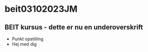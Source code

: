# beit03102023JM
## BEIT kursus - dette er nu en underoverskrift 
- Punkt opstilling
- Hej med dig

